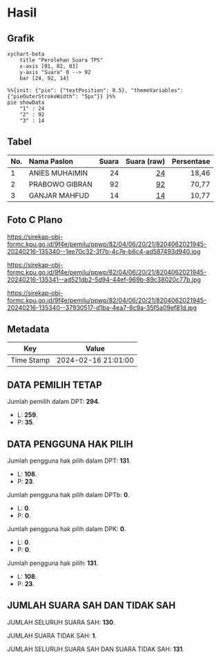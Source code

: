 # Hasil

## Grafik

```mermaid
xychart-beta
    title "Perolehan Suara TPS"
    x-axis [01, 02, 03]
    y-axis "Suara" 0 --> 92
    bar [24, 92, 14]
```

```mermaid
%%{init: {"pie": {"textPosition": 0.5}, "themeVariables": {"pieOuterStrokeWidth": "5px"}} }%%
pie showData
    "1" : 24
    "2" : 92
    "3" : 14
```

## Tabel

| No. | Nama Paslon    | Suara | Suara (raw) | Persentase |
|:--- |:-------------- | -----:| -----------:| ----------:|
| 1   | ANIES MUHAIMIN | 24    | [24][p-1]   | 18,46      |
| 2   | PRABOWO GIBRAN | 92    | [92][p-2]   | 70,77      |
| 3   | GANJAR MAHFUD  | 14    | [14][p-3]   | 10,77      |


[p-1]: https://github.com/gigit-pemilu/pemilu-2024-82-maluku-utara/blob/main/pilpres/hitung-suara/sub/82-maluku-utara/sub/04-halmahera-selatan/sub/06-obi/sub/2021-kawasi/sub/945-tps/sub/paslon-1.txt
[p-2]: https://github.com/gigit-pemilu/pemilu-2024-82-maluku-utara/blob/main/pilpres/hitung-suara/sub/82-maluku-utara/sub/04-halmahera-selatan/sub/06-obi/sub/2021-kawasi/sub/945-tps/sub/paslon-2.txt
[p-3]: https://github.com/gigit-pemilu/pemilu-2024-82-maluku-utara/blob/main/pilpres/hitung-suara/sub/82-maluku-utara/sub/04-halmahera-selatan/sub/06-obi/sub/2021-kawasi/sub/945-tps/sub/paslon-3.txt

## Foto C Plano

https://sirekap-obj-formc.kpu.go.id/9f4e/pemilu/ppwp/82/04/06/20/21/8204062021945-20240216-135340--1ee70c32-3f7b-4c7e-b6c4-ad587493d940.jpg

https://sirekap-obj-formc.kpu.go.id/9f4e/pemilu/ppwp/82/04/06/20/21/8204062021945-20240216-135341--ad521db2-5d94-44ef-969b-89c38020c77b.jpg

https://sirekap-obj-formc.kpu.go.id/9f4e/pemilu/ppwp/82/04/06/20/21/8204062021945-20240216-135340--37930517-d1ba-4ea7-8c9a-35f5a09ef81d.jpg


## Metadata

| Key        | Value               |
| ---------- | ------------------- |
| Time Stamp | 2024-02-16 21:01:00 |


## DATA PEMILIH TETAP

Jumlah pemilih dalam DPT: **294**.
 * L: **259**.
 * P: **35**.

## DATA PENGGUNA HAK PILIH

Jumlah pengguna hak pilih dalam DPT: **131**.
 * L: **108**.
 * P: **23**.

Jumlah pengguna hak pilih dalam DPTb: **0**.
 * L: **0**.
 * P: **0**.

Jumlah pengguna hak pilih dalam DPK: **0**.
 * L: **0**.
 * P: **0**.

Jumlah pengguna hak pilih: **131**.
 * L: **108**.
 * P: **23**.

## JUMLAH SUARA SAH DAN TIDAK SAH

JUMLAH SELURUH SUARA SAH: **130**.

JUMLAH SUARA TIDAK SAH: **1**.

JUMLAH SELURUH SUARA SAH DAN SUARA TIDAK SAH: **131**.


